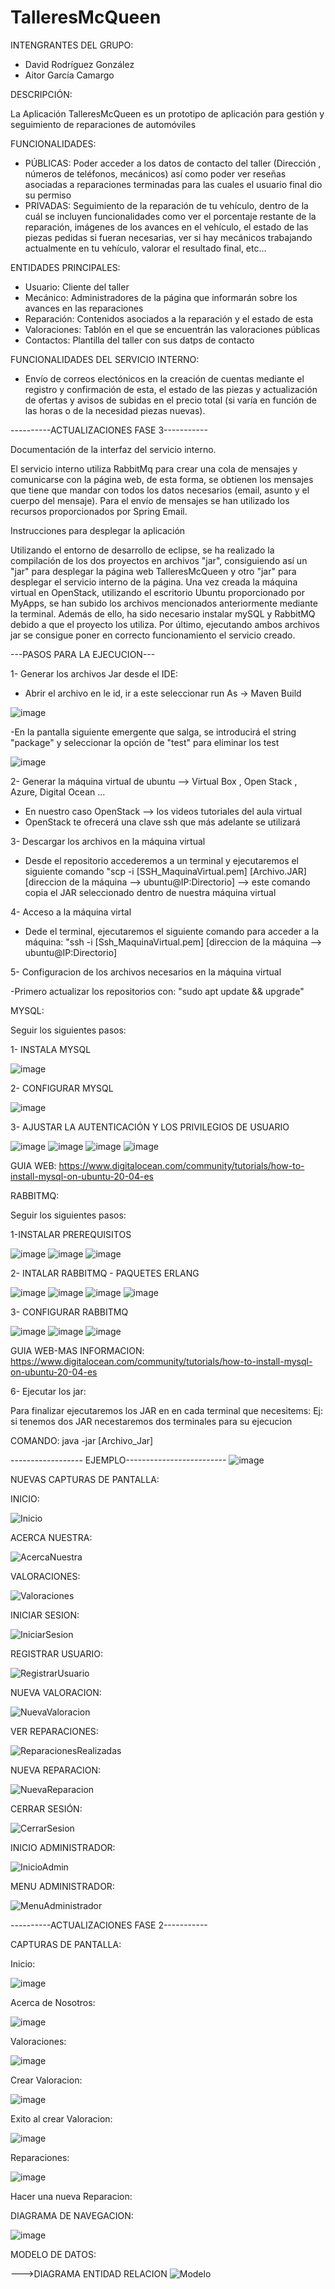 # TalleresMcQueen

INTENGRANTES DEL GRUPO:
 - David Rodríguez González
 - Aitor García Camargo
 
DESCRIPCIÓN:

La Aplicación TalleresMcQueen es un prototipo de aplicación para gestión y seguimiento de reparaciones de automóviles

FUNCIONALIDADES:
 - PÚBLICAS: Poder acceder a los datos de contacto del taller (Dirección , números de teléfonos, mecánicos) así como poder ver reseñas asociadas a reparaciones terminadas para las cuales el usuario final dio su permiso
 - PRIVADAS: Seguimiento de la reparación de tu vehículo, dentro de la cuál se incluyen funcionalidades como ver el porcentaje restante de la reparación, imágenes de los avances en el vehículo, el estado de las piezas pedidas si fueran necesarias, ver si hay mecánicos trabajando actualmente en tu vehículo, valorar el resultado final, etc...

ENTIDADES PRINCIPALES:
  - Usuario: Cliente del taller
  - Mecánico: Administradores de la página que informarán sobre los avances en las reparaciones
  - Reparación: Contenidos asociados a la reparación y el estado de esta
  - Valoraciones: Tablón en el que se encuentrán las valoraciones públicas
  - Contactos: Plantilla del taller con sus datps de contacto
 
FUNCIONALIDADES DEL SERVICIO INTERNO:
 - Envío de correos electónicos en la creación de cuentas mediante el registro y confirmación de esta, el estado de las piezas y actualización de ofertas y avisos de subidas en el precio total (si varía en función de las horas o de la necesidad piezas nuevas).

----------ACTUALIZACIONES FASE 3-----------

Documentación de la interfaz del servicio interno.

El servicio interno utiliza RabbitMq para crear una cola de mensajes y comunicarse con la página web, de esta forma, se obtienen los mensajes que tiene que mandar con todos los datos necesarios (email, asunto y el cuerpo del mensaje). Para el envío de mensajes se han utilizado los recursos proporcionados por Spring Email.

Instrucciones para desplegar la aplicación

Utilizando el entorno de desarrollo de eclipse, se ha realizado la compilación de los dos proyectos en archivos "jar", consiguiendo así un "jar" para desplegar la página web TalleresMcQueen y otro "jar" para desplegar el servicio interno de la página. Una vez creada la máquina virtual en OpenStack, utilizando el escritorio Ubuntu proporcionado por MyApps, se han subido los archivos mencionados anteriormente mediante la terminal. Además de ello, ha sido necesario instalar mySQL y RabbitMQ debido a que el proyecto los utiliza. Por último, ejecutando ambos archivos jar se consigue poner en correcto funcionamiento el servicio creado.

---PASOS PARA LA EJECUCION---

1- Generar los archivos Jar desde el IDE:

- Abrir el archivo en le id, ir a este seleccionar run As -> Maven Build

![image](https://user-images.githubusercontent.com/123817881/228230262-fcfe5717-8b1a-473b-97d3-41c68adf4b6c.png)

-En la pantalla siguiente emergente que salga, se introducirá el string "package" y seleccionar la opción de "test" para eliminar los test 

![image](https://user-images.githubusercontent.com/123817881/228230379-9df81c5f-9483-4776-b456-b1414c2e553e.png)

2- Generar la máquina virtual de ubuntu --> Virtual Box , Open Stack , Azure, Digital Ocean ...

  - En nuestro caso OpenStack --> los videos tutoriales del aula virtual
  - OpenStack te ofrecerá una clave ssh que más adelante se utilizará 

3- Descargar los archivos en la máquina virtual

- Desde el repositorio accederemos a un terminal y ejecutaremos el siguiente comando "scp -i [SSH_MaquinaVirtual.pem] [Archivo.JAR] [direccion de la máquina --> ubuntu@IP:Directorio] --> este comando copia el JAR seleccionado dentro de nuestra máquina virtual

4- Acceso a la máquina virtal

- Dede el terminal, ejecutaremos el siguiente comando para acceder a la máquina: "ssh -i [Ssh_MaquinaVirtual.pem] [direccion de la máquina --> ubuntu@IP:Directorio] 

5- Configuracion de los archivos necesarios en la máquina virtual

-Primero actualizar los repositorios con: "sudo apt update && upgrade"

MYSQL:

Seguir los siguientes pasos:

 1- INSTALA MYSQL
 
 ![image](https://user-images.githubusercontent.com/123817881/228233738-ca85f779-4bcc-41ca-ab1a-b9891a58bf97.png)
 
 2- CONFIGURAR MYSQL
 
 ![image](https://user-images.githubusercontent.com/123817881/228233807-959ff0c0-cbb2-4f47-bd8b-69c661038e10.png)
 
 3- AJUSTAR LA AUTENTICACIÓN Y LOS PRIVILEGIOS DE USUARIO
 
 ![image](https://user-images.githubusercontent.com/123817881/228233886-8e3e3afe-fbcd-44bb-8f11-4b4e3a0e053b.png)
 ![image](https://user-images.githubusercontent.com/123817881/228233947-7ecc8c93-79e3-440d-be70-ae15d4921241.png)
 ![image](https://user-images.githubusercontent.com/123817881/228234286-261eb6e8-f82f-4de4-be12-7d7ba2a4852a.png)
 ![image](https://user-images.githubusercontent.com/123817881/228234348-c00768fc-3f4c-4492-a5bb-7b862e64d80a.png)

 
 GUIA WEB:
 https://www.digitalocean.com/community/tutorials/how-to-install-mysql-on-ubuntu-20-04-es
 

 
RABBITMQ:

Seguir los siguientes pasos:

 1-INSTALAR PREREQUISITOS
 
 ![image](https://user-images.githubusercontent.com/123817881/228235150-5f5fd0b7-0d86-44c3-972a-9d11fabbbcfa.png)
 ![image](https://user-images.githubusercontent.com/123817881/228235188-60438c28-a15e-4e76-bf9f-dbcfaed7bdbf.png)
 ![image](https://user-images.githubusercontent.com/123817881/228235259-93ad4c46-026e-4f8f-a88c-c630bbeeb554.png)

 
 2- INTALAR RABBITMQ - PAQUETES ERLANG
 
 ![image](https://user-images.githubusercontent.com/123817881/228234871-d5382191-cfad-4b4c-aa1b-20cb8412631e.png)
 ![image](https://user-images.githubusercontent.com/123817881/228234897-bfb31ee5-48e0-4fc4-8fca-db1df93f248a.png)
 ![image](https://user-images.githubusercontent.com/123817881/228234962-fb0a10a8-6da4-4de1-b7b2-e5f69e886461.png)
 ![image](https://user-images.githubusercontent.com/123817881/228234998-d1d78e9b-1e1d-4424-924d-3424c1c602a1.png)
  
 3- CONFIGURAR RABBITMQ

 ![image](https://user-images.githubusercontent.com/123817881/228235543-6be41de7-47ca-47a3-b776-8ffee880e2ee.png)
 ![image](https://user-images.githubusercontent.com/123817881/228235581-30c5fe31-17df-4355-8911-a506353162a1.png)
 ![image](https://user-images.githubusercontent.com/123817881/228235625-b21b0751-2561-4e61-9b3c-02a983f74619.png)


 GUIA WEB-MAS INFORMACION:
 https://www.digitalocean.com/community/tutorials/how-to-install-mysql-on-ubuntu-20-04-es
 
6- Ejecutar los jar:

Para  finalizar ejecutaremos los JAR en en cada terminal que necesitems: Ej: si tenemos dos JAR necestaremos dos terminales para su ejecucion
 
 COMANDO: java -jar [Archivo_Jar]
 
------------------ EJEMPLO-------------------------
 ![image](https://user-images.githubusercontent.com/123817881/228233363-e2cc4ede-f259-41bc-9c8b-a00e0c7cbaa6.png)


NUEVAS CAPTURAS DE PANTALLA:

INICIO:

![Inicio](https://user-images.githubusercontent.com/123817881/228057698-b2f439bb-ddce-46e0-a3b8-66bbbfc51910.png)

ACERCA NUESTRA:

![AcercaNuestra](https://user-images.githubusercontent.com/123817881/228058086-b1c89da5-744e-4a06-983f-b8117587ee9b.png)

VALORACIONES:

![Valoraciones](https://user-images.githubusercontent.com/123817881/228058132-a24d9c0e-318e-4440-b557-315dcb7363e3.png)

INICIAR SESION:

![IniciarSesion](https://user-images.githubusercontent.com/123817881/228058174-b345f8ac-2c20-43ef-874e-072a0ee315f2.png)

REGISTRAR USUARIO:

![RegistrarUsuario](https://user-images.githubusercontent.com/123817881/228058330-6cde7e61-18ea-4f58-87d6-afe44d3bc85c.png)

NUEVA VALORACION:

![NuevaValoracion](https://user-images.githubusercontent.com/123817881/228058302-871b86e2-2f40-43dc-ba1d-1bcb898e0042.png)

VER REPARACIONES:

![ReparacionesRealizadas](https://user-images.githubusercontent.com/123817881/228058312-7756bd25-d6d9-4e5f-af81-f43eae2cff66.png)

NUEVA REPARACION:

![NuevaReparacion](https://user-images.githubusercontent.com/123817881/228058290-eafb0a6d-58ee-485f-8bf9-8391f80a0f10.png)

CERRAR SESIÓN:

![CerrarSesion](https://user-images.githubusercontent.com/123817881/228058226-e21e6210-2e17-4e31-8bb6-972bcb8f4555.png)

INICIO ADMINISTRADOR:

![InicioAdmin](https://user-images.githubusercontent.com/123817881/228058264-92b10b68-efc5-4125-acdc-94fb58d56c58.png)

MENU ADMINISTRADOR:

![MenuAdministrador](https://user-images.githubusercontent.com/123817881/228058278-048abafb-4b5d-47cc-8003-93a4719e5cac.png)




----------ACTUALIZACIONES FASE 2-----------

CAPTURAS DE PANTALLA:

Inicio:

![image](https://user-images.githubusercontent.com/119364189/221859059-6ac7daec-92f0-4aa1-a8cd-fae9b5781c42.png)


Acerca de Nosotros:

![image](https://user-images.githubusercontent.com/119364189/221859204-d12b7ae3-1d58-4d40-be0c-e6ef460872cf.png)

Valoraciones:

![image](https://user-images.githubusercontent.com/119364189/221859309-0a76a56e-21a6-4791-8d6f-fe3cacb32141.png)

  
  Crear Valoracion:
  
 ![image](https://user-images.githubusercontent.com/119364189/221859380-4a3eba18-176f-49c1-95c5-aa589a866a24.png)

  Exito al crear Valoracion:
 
  ![image](https://user-images.githubusercontent.com/119364189/221859466-2fbe5904-332c-4a39-a4f4-2c4b1c249dc4.png)

Reparaciones:

![image](https://user-images.githubusercontent.com/119364189/221859548-1286b8f9-eee1-45f6-a637-c3bf42566052.png)


  Hacer una nueva Reparacion:
  

DIAGRAMA DE NAVEGACION:

![image](https://user-images.githubusercontent.com/119364189/221834298-f54f2eb1-139c-4b41-8cd1-0cc26d0940e7.png)


MODELO DE DATOS:
 
 --->DIAGRAMA ENTIDAD RELACION
 ![Modelo](https://user-images.githubusercontent.com/123817881/221811846-f557af82-69d2-4278-9ab9-7c29493e3325.png)

